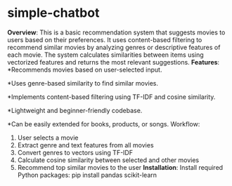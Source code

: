 # simple-chatbot
**Overview**:
This is a basic recommendation system that suggests movies to users based on their preferences. It uses content-based filtering to recommend similar movies by analyzing genres or descriptive features of each movie. The system calculates similarities between items using vectorized features and returns the most relevant suggestions.
**Features**:
*Recommends movies based on user-selected input.

*Uses genre-based similarity to find similar movies.

*Implements content-based filtering using TF-IDF and cosine similarity.

*Lightweight and beginner-friendly codebase.

*Can be easily extended for books, products, or songs.
Workflow:
1. User selects a movie
2. Extract genre and text features from all movies
3. Convert genres to vectors using TF-IDF
4. Calculate cosine similarity between selected and other movies
5. Recommend top similar movies to the user
**Installation**:
Install required Python packages:
pip install pandas scikit-learn
